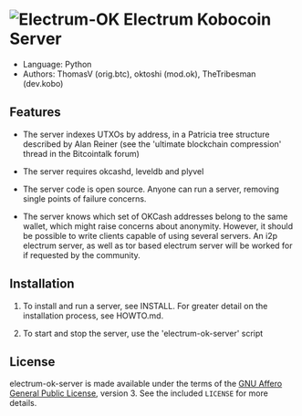 ![Electrum-OK](http://kobocoin.com/kobocoin.png)
Electrum Kobocoin Server
=========================================
  * Language: Python
  * Authors: ThomasV (orig.btc), oktoshi (mod.ok), TheTribesman (dev.kobo)

Features
--------

  * The server indexes UTXOs by address, in a Patricia tree structure
    described by Alan Reiner (see the 'ultimate blockchain
    compression' thread in the Bitcointalk forum)

  * The server requires okcashd, leveldb and plyvel

  * The server code is open source. Anyone can run a server, removing
    single points of failure concerns.

  * The server knows which set of OKCash addresses belong to the same
    wallet, which might raise concerns about anonymity. However, it
    should be possible to write clients capable of using several
    servers. An i2p electrum server, as well as tor based electrum server 
    will be worked for if requested by the community.

Installation
------------

  1. To install and run a server, see INSTALL. For greater
     detail on the installation process, see HOWTO.md.

  2. To start and stop the server, use the 'electrum-ok-server' script



License
-------

electrum-ok-server is made available under the terms of the [GNU Affero General
Public License](http://www.gnu.org/licenses/agpl.html), version 3. See the 
included `LICENSE` for more details.
